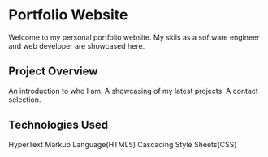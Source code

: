 # **Portfolio Website** 
Welcome to my personal portfolio website. My skils as a software engineer and web developer are showcased here.
## **Project Overview**
An introduction to who I am.
A showcasing of my latest projects.
A contact selection.
## **Technologies Used**
HyperText Markup Language(HTML5)
Cascading Style Sheets(CSS)